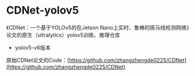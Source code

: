 # CDNet-yolov5
《CDNet：一个基于YOLOv5的在Jetson Nano上实时、鲁棒的斑马线检测网络》论文的原生（ultralytics）yolov5训练、推理仓库

- yolov5-v6版本

原始CDNet论文的Code：[https://github.com/zhangzhengde0225/CDNet](https://github.com/zhangzhengde0225/CDNet)
